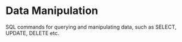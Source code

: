 # Data Manipulation

SQL commands for querying and manipulating data, such as SELECT, UPDATE, DELETE etc.